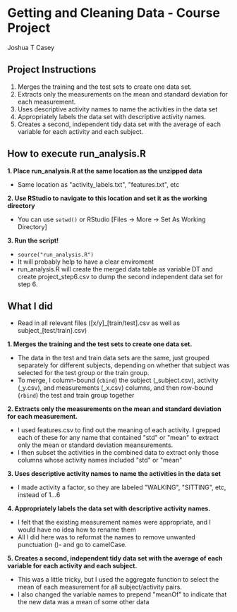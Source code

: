# Getting and Cleaning Data - Course Project
Joshua T Casey

## Project Instructions

1. Merges the training and the test sets to create one data set.
2. Extracts only the measurements on the mean and standard deviation for each measurement. 
3. Uses descriptive activity names to name the activities in the data set
4. Appropriately labels the data set with descriptive activity names. 
5. Creates a second, independent tidy data set with the average of each variable for each activity and each subject. 

## How to execute run_analysis.R

**1. Place run_analysis.R at the same location as the unzipped data**
- Same location as "activity\_labels.txt", "features.txt", etc 

**2. Use RStudio to navigate to this location and set it as the working directory**
- You can use `setwd()` or RStudio [Files -> More -> Set As Working Directory]

**3. Run the script!**
- `source("run_analysis.R")`
- It will probably help to have a clear enviroment
- run\_analysis.R will create the merged data table as variable DT and create project\_step6.csv to dump the second independent data set for step 6.

## What I did

* Read in all relevant files ([x/y]\_[train/test].csv as well as subject\_[test/train].csv)

**1. Merges the training and the test sets to create one data set.**
- The data in the test and train data sets are the same, just grouped separately for different subjects, depending on whether that subject was selected for the test group or the train group.
- To merge, I column-bound (`cbind`) the subject (\_subject.csv), activity (\_y.csv), and measurements (\_x.csv) columns, and then row-bound (`rbind`) the test and train group together

**2. Extracts only the measurements on the mean and standard deviation for each measurement.**
- I used features.csv to find out the meaning of each activity. I grepped each of these for any name that contained "std" or "mean" to extract only the mean or standard deviation meansurements.
- I then subset the activities in the combined data to extract only those columns whose activity names included "std" or "mean"

**3. Uses descriptive activity names to name the activities in the data set**
- I made activity a factor, so they are labeled "WALKING", "SITTING", etc, instead of 1...6

**4. Appropriately labels the data set with descriptive activity names.**
- I felt that the existing measurement names were appropriate, and I would have no idea how to rename them
- All I did here was to reformat the names to remove unwanted punctuation ()- and go to camelCase.

**5. Creates a second, independent tidy data set with the average of each variable for each activity and each subject.**
- This was a little tricky, but I used the aggregate function to select the mean of each measurement for all subject/activity pairs. 
- I also changed the variable names to prepend "meanOf" to indicate that the new data was a mean of some other data
